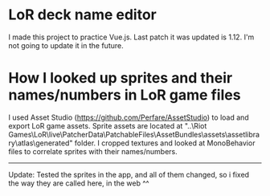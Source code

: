 # LoR deck name editor
I made this project to practice Vue.js. Last patch it was updated is 1.12. I'm not going to update it in the future.
# How I looked up sprites and their names/numbers in LoR game files
I used Asset Studio (https://github.com/Perfare/AssetStudio) to load and export LoR game assets.
Sprite assets are located at "..\Riot Games\LoR\live\PatcherData\PatchableFiles\AssetBundles\assets\assetlibrary\atlas\generated" folder.
I cropped textures and looked at MonoBehavior files to correlate sprites with their names/numbers.


---------
Update: Tested the sprites in the app, and all of them changed, so i fixed the way they are called here, in the web ^^
